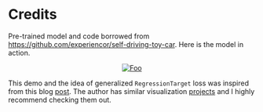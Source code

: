 # Credits

Pre-trained model and code borrowed from https://github.com/experiencor/self-driving-toy-car. Here is the model in
action.
<a href="https://www.youtube.com/watch?v=-v6q2dNZTU8" rel="some text"><p align="center">![Foo](https://i.imgflip.com/1rking.gif)</p></a>

This demo and the idea of generalized `RegressionTarget` loss was inspired from this blog 
[post](https://jacobgil.github.io/deeplearning/vehicle-steering-angle-visualizations). 
The author has similar visualization [projects](https://github.com/jacobgil) and I highly recommend checking them out. 